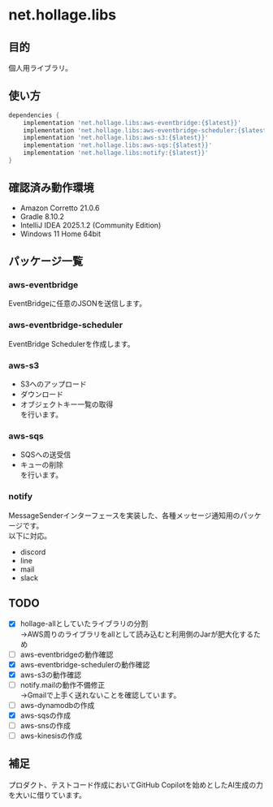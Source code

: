 # net.hollage.libs

## 目的

個人用ライブラリ。

## 使い方

```groovy:build.gradle
dependencies {
    implementation 'net.hollage.libs:aws-eventbridge:{$latest}}'
    implementation 'net.hollage.libs:aws-eventbridge-scheduler:{$latest}}'
    implementation 'net.hollage.libs:aws-s3:{$latest}}'
    implementation 'net.hollage.libs:aws-sqs:{$latest}}'
    implementation 'net.hollage.libs:notify:{$latest}}'
}
```

## 確認済み動作環境

- Amazon Corretto 21.0.6
- Gradle 8.10.2
- IntelliJ IDEA 2025.1.2 (Community Edition)
- Windows 11 Home 64bit

## パッケージ一覧

### aws-eventbridge

EventBridgeに任意のJSONを送信します。

### aws-eventbridge-scheduler

EventBridge Schedulerを作成します。

### aws-s3

- S3へのアップロード
- ダウンロード
- オブジェクトキー一覧の取得  
  を行います。

### aws-sqs

- SQSへの送受信
- キューの削除  
  を行います。

### notify

MessageSenderインターフェースを実装した、各種メッセージ通知用のパッケージです。  
以下に対応。

- discord
- line
- mail
- slack

## TODO

- [x] hollage-allとしていたライブラリの分割  
  →AWS周りのライブラリをallとして読み込むと利用側のJarが肥大化するため
- [ ] aws-eventbridgeの動作確認
- [x] aws-eventbridge-schedulerの動作確認
- [x] aws-s3の動作確認
- [ ] notify.mailの動作不備修正  
  →Gmailで上手く送れないことを確認しています。
- [ ] aws-dynamodbの作成
- [x] aws-sqsの作成
- [ ] aws-snsの作成
- [ ] aws-kinesisの作成

## 補足

プロダクト、テストコード作成においてGitHub Copilotを始めとしたAI生成の力を大いに借りています。  
